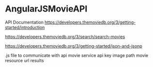 # AngularJSMovieAPI
API Documentation
  https://developers.themoviedb.org/3/getting-started/introduction

  https://developers.themoviedb.org/3/search/search-movies

  https://developers.themoviedb.org/3/getting-started/json-and-jsonp
  
  .js file to communicate with api
      movie service
      api key
      image path
      movie resource url
      results
